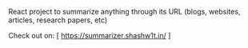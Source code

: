 React project to summarize anything through its URL (blogs, websites, articles, research papers, etc)

Check out on: [  https://summarizer.shashw1t.in/  ]
